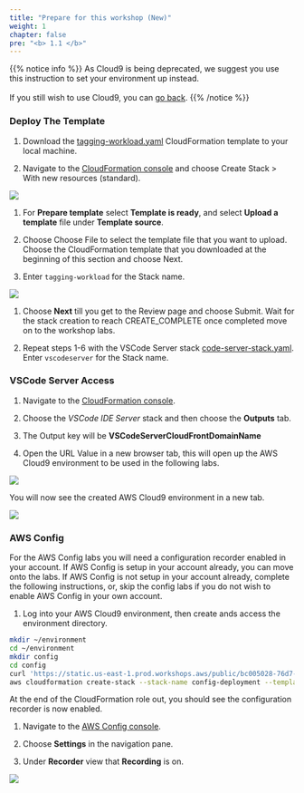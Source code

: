 ```yaml
---
title: "Prepare for this workshop (New)"
weight: 1
chapter: false
pre: "<b> 1.1 </b>"
---
```


{{% notice info %}}
As Cloud9 is being deprecated, we suggest you use this instruction to set your environment up instead.\
\
If you still wish to use Cloud9, you can [go back](../).
{{% /notice %}}

### Deploy The Template

1. Download the [tagging-workload.yaml](../../workload/tagging-workload.yaml) CloudFormation template to your local machine.

1. Navigate to the [CloudFormation console](https://console.aws.amazon.com/cloudformation/home) and choose Create Stack > With new resources (standard).

![](../../images/1/old/001-CFNCreateStackButton.png)

1. For **Prepare template** select **Template is ready**, and select **Upload a template** file under **Template source**.

1. Choose Choose File to select the template file that you want to upload. Choose the CloudFormation template that you downloaded at the beginning of this section and choose Next.

1. Enter `tagging-workload` for the Stack name.

![](../../images/1/old/002-deploystack.png)

1. Choose **Next** till you get to the Review page and choose Submit. Wait for the stack creation to reach CREATE_COMPLETE once completed move on to the workshop labs.

1. Repeat steps 1-6 with the VSCode Server stack [code-server-stack.yaml](../../workload/code-server-stack.yaml). Enter `vscodeserver` for the Stack name.

### VSCode Server Access

1. Navigate to the [CloudFormation console](https://console.aws.amazon.com/cloudformation/home).

1. Choose the _VSCode IDE Server_ stack and then choose the **Outputs** tab.

1. The Output key will be **VSCodeServerCloudFrontDomainName**

1. Open the URL Value in a new browser tab, this will open up the AWS Cloud9 environment to be used in the following labs.

![](../../images/1/new/001.jpg)

You will now see the created AWS Cloud9 environment in a new tab.

![](../../images/1/new/002.jpg)

### AWS Config

For the AWS Config labs you will need a configuration recorder enabled in your account. If AWS Config is setup in your account already, you can move onto the labs. If AWS Config is not setup in your account already, complete the following instructions, or, skip the config labs if you do not wish to enable AWS Config in your own account.

1. Log into your AWS Cloud9 environment, then create ands access the environment directory.

```bash
mkdir ~/environment
cd ~/environment
mkdir config
cd config
curl 'https://static.us-east-1.prod.workshops.aws/public/bc005028-76d7-42ac-9cb2-fed686ce81e0/static/templates/config.yaml' --output config.yaml
aws cloudformation create-stack --stack-name config-deployment --template-body file://config.yaml --capabilities CAPABILITY_NAMED_IAM
```

At the end of the CloudFormation role out, you should see the configuration recorder is now enabled.

1. Navigate to the [AWS Config console](https://console.aws.amazon.com/config/).

1. Choose **Settings** in the navigation pane.

1. Under **Recorder** view that **Recording** is on.

![](../../images/1/old/005-recorder.png)